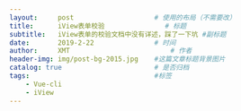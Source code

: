 ```yaml
---
layout:     post   				    # 使用的布局（不需要改）
title:      iView表单校验 				# 标题 
subtitle:   iView表单的校验文档中没有详述，踩了一下坑 #副标题
date:       2019-2-22 				# 时间
author:     XMT 						# 作者
header-img: img/post-bg-2015.jpg 	#这篇文章标题背景图片
catalog: true 						# 是否归档
tags:								#标签
    - Vue-cli
    - iView
---
```

